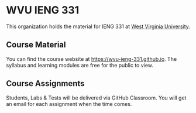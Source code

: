 # WVU IENG 331

This organization holds the material for IENG 331 at [West Virginia University](https://www.wvu.edu/).

## Course Material

You can find the course website at <https://wvu-ieng-331.github.io>. The syllabus and learning modules are free for the public to view.

## Course Assignments

Students, Labs & Tests will be delivered via GitHub Classroom. You will get an email for each assignment when the time comes.
